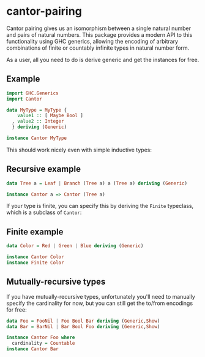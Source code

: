 # cantor-pairing

Cantor pairing gives us an isomorphism between a single natural number and pairs of natural numbers. This package provides a modern API to this functionality using GHC generics, allowing the encoding of arbitrary combinations of finite or countably infinite types in natural number form.

As a user, all you need to do is derive generic and get the instances for free.

## Example
```haskell
import GHC.Generics
import Cantor

data MyType = MyType {
    value1 :: [ Maybe Bool ]
  , value2 :: Integer
  } deriving (Generic)

instance Cantor MyType
```
This should work nicely even with simple inductive types:

## Recursive example
```haskell
data Tree a = Leaf | Branch (Tree a) a (Tree a) deriving (Generic)

instance Cantor a => Cantor (Tree a)
```

If your type is finite, you can specify this by deriving the `Finite` typeclass, which is a subclass of `Cantor`:

## Finite example
```haskell
data Color = Red | Green | Blue deriving (Generic)

instance Cantor Color
instance Finite Color
```

## Mutually-recursive types

If you have mutually-recursive types, unfortunately you'll need to manually specify the cardinality for now, but you can still get the to/from encodings for free:

```haskell
data Foo = FooNil | Foo Bool Bar deriving (Generic,Show)
data Bar = BarNil | Bar Bool Foo deriving (Generic,Show)

instance Cantor Foo where
  cardinality = Countable
instance Cantor Bar
```

